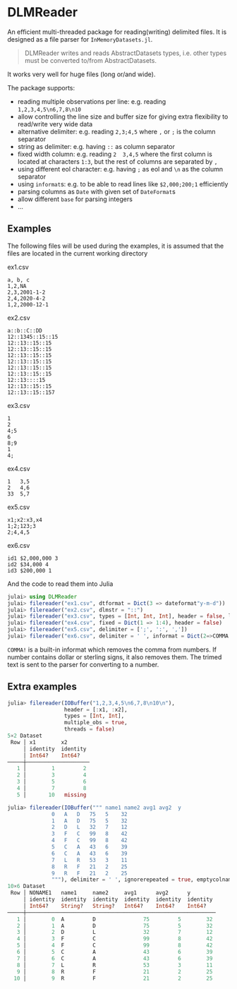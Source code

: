 # DLMReader

An efficient multi-threaded package for reading(writing) delimited files. It is designed as a file parser for `InMemoryDatasets.jl`.

> DLMReader writes and reads AbstractDatasets types, i.e. other types must be converted to/from AbstractDatasets.

It works very well for huge files (long or/and wide).

The package supports:

* reading multiple observations per line: e.g. reading `1,2,3,4,5\n6,7,8\n10`
* allow controlling the line size and buffer size for giving extra flexibility to read/write very wide data
* alternative delimiter: e.g. reading `2,3;4,5` where `,` or `;` is the column separator
* string as delimiter: e.g. having `::` as column separator
* fixed width column: e.g. reading `2  3,4,5` where the first column is located at characters `1:3`, but the rest of columns are separated by `,`
* using different eol character: e.g. having `;` as eol and `\n` as the column separator
* using `informat`s: e.g. to be able to read lines like `$2,000;200;1` efficiently
* parsing columns as `Date` with given set of `DateFormat`s
* allow different `base` for parsing integers
* ...

## Examples

The following files will be used during the examples, it is assumed that the files are located in the current working directory

ex1.csv
```text
a, b, c
1,2,NA
2,3,2001-1-2
2,4,2020-4-2
1,2,2000-12-1
```

ex2.csv
```text
a::b::C::DD
12::1345::15::15
12::13::15::15
12::13::15::15
12::13::15::15
12::13::15::15
12::13::15::15
12::13::15::15
12::13::::15
12::13::15::15
12::13::15::157
```

ex3.csv
```text
1
2
4;5
6
8;9
1
4;
```

ex4.csv
```text
1   3,5
2   4,6
33  5,7
```

ex5.csv
```text
x1;x2:x3,x4
1;2;123;3
2;4,4,5
```

ex6.csv
```text
id1 $2,000,000 3
id2 $34,000 4
id3 $200,000 1
```


And the code to read them into Julia

```julia
julai> using DLMReader
julai> filereader("ex1.csv", dtformat = Dict(3 => dateformat"y-m-d"))
julai> filereader("ex2.csv", dlmstr = "::")
julai> filereader("ex3.csv", types = [Int, Int, Int], header = false, linebreak = ';', delimiter = '\n')
julai> filereader("ex4.csv", fixed = Dict(1 => 1:4), header = false)
julai> filereader("ex5.csv", delimiter = [';', ':', ','])
julai> filereader("ex6.csv", delimiter = ' ', informat = Dict(2=>COMMA!), header = [:ID, :price, :quarter])
```

`COMMA!` is a built-in informat which removes the comma from numbers. If number contains dollar or sterling signs, it also removes them. The trimed text is sent to the parser for converting to a number.

## Extra examples

```julia
julia> filereader(IOBuffer("1,2,3,4,5\n6,7,8\n10\n"),
                  header = [:x1, :x2],
                  types = [Int, Int],
                  multiple_obs = true,
                  threads = false)
5×2 Dataset
 Row │ x1        x2       
     │ identity  identity
     │ Int64?    Int64?   
─────┼────────────────────
   1 │        1         2
   2 │        3         4
   3 │        5         6
   4 │        7         8
   5 │       10   missing

julia> filereader(IOBuffer(""" name1 name2 avg1 avg2  y
              0   A   D   75   5    32
              1   A   D   75   5    32
              2   D   L   32   7    12
              3   F   C   99   8    42
              4   F   C   99   8    42
              5   C   A   43   6    39
              6   C   A   43   6    39
              7   L   R   53   3    11
              8   R   F   21   2    25
              9   R   F   21   2    25
              """), delimiter = ' ', ignorerepeated = true, emptycolname = true)
10×6 Dataset
 Row │ NONAME1   name1     name2     avg1      avg2      y        
     │ identity  identity  identity  identity  identity  identity
     │ Int64?    String?   String?   Int64?    Int64?    Int64?   
─────┼────────────────────────────────────────────────────────────
   1 │        0  A         D               75         5        32
   2 │        1  A         D               75         5        32
   3 │        2  D         L               32         7        12
   4 │        3  F         C               99         8        42
   5 │        4  F         C               99         8        42
   6 │        5  C         A               43         6        39
   7 │        6  C         A               43         6        39
   8 │        7  L         R               53         3        11
   9 │        8  R         F               21         2        25
  10 │        9  R         F               21         2        25
```
